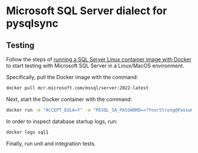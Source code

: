 # Microsoft SQL Server dialect for pysqlsync

## Testing

Follow the steps of [running a SQL Server Linux container image with Docker](https://learn.microsoft.com/en-us/sql/linux/quickstart-install-connect-docker?view=sql-server-ver16&pivots=cs1-bash) to start testing with Microsoft SQL Server in a Linux/MacOS environment.

Specifically, pull the Docker image with the command:
```sh
docker pull mcr.microsoft.com/mssql/server:2022-latest
```

Next, start the Docker container with the command:

```sh
docker run -e "ACCEPT_EULA=Y" -e "MSSQL_SA_PASSWORD=<?YourStrong@Passw0rd>" -p 1433:1433 --name sql1 --hostname sql1 -d mcr.microsoft.com/mssql/server:2022-latest
```

In order to inspect database startup logs, run:
```sh
docker logs sql1
```

Finally, run unit and integration tests.

